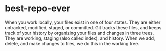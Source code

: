 # best-repo-ever

When you work locally, your files exist in one of four states. They are either untracked, modified, staged, or committed. Git tracks these files, and keeps track of your history by organizing your files and changes in three trees. They are working, staging (also called index), and history. When we add, delete, and make changes to files, we do this in the working tree.

